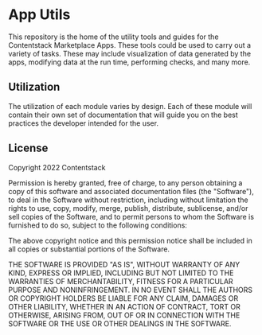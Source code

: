 # App Utils
This repository is the home of the utility tools and guides for the Contentstack Marketplace Apps. These tools could be used to carry out a variety of tasks. These may include visualization of data generated by the apps, modifying data at the run time, performing checks, and many more.

## Utilization

The utilization of each module varies by design. Each of these module will contain their own set of documentation that will guide you on the best practices the developer intended for the user.

## License

Copyright 2022 Contentstack

Permission is hereby granted, free of charge, to any person obtaining a copy of this software and associated documentation files (the "Software"), to deal in the Software without restriction, including without limitation the rights to use, copy, modify, merge, publish, distribute, sublicense, and/or sell copies of the Software, and to permit persons to whom the Software is furnished to do so, subject to the following conditions:

The above copyright notice and this permission notice shall be included in all copies or substantial portions of the Software.

THE SOFTWARE IS PROVIDED "AS IS", WITHOUT WARRANTY OF ANY KIND, EXPRESS OR IMPLIED, INCLUDING BUT NOT LIMITED TO THE WARRANTIES OF MERCHANTABILITY, FITNESS FOR A PARTICULAR PURPOSE AND NONINFRINGEMENT. IN NO EVENT SHALL THE AUTHORS OR COPYRIGHT HOLDERS BE LIABLE FOR ANY CLAIM, DAMAGES OR OTHER LIABILITY, WHETHER IN AN ACTION OF CONTRACT, TORT OR OTHERWISE, ARISING FROM, OUT OF OR IN CONNECTION WITH THE SOFTWARE OR THE USE OR OTHER DEALINGS IN THE SOFTWARE.
